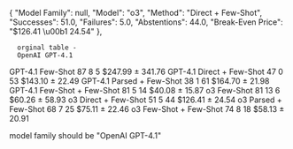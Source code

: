 {
        "Model Family": null,
        "Model": "o3",
        "Method": "Direct + Few-Shot",
        "Successes": 51.0,
        "Failures": 5.0,
        "Abstentions": 44.0,
        "Break-Even Price": "$126.41 \u00b1 24.54"
      },

      orginal table - 
      OpenAI GPT-4.1
GPT-4.1 Few-Shot 87 8 5 $247.99 ± 341.76
GPT-4.1 Direct + Few-Shot 47 0 53 $143.10 ± 22.49
GPT-4.1 Parsed + Few-Shot 38 1 61 $164.70 ± 21.98
GPT-4.1 Few-Shot + Few-Shot 81 5 14 $40.08 ± 15.87
o3 Few-Shot 81 13 6 $60.26 ± 58.93
o3 Direct + Few-Shot 51 5 44 $126.41 ± 24.54
o3 Parsed + Few-Shot 68 7 25 $75.11 ± 22.46
o3 Few-Shot + Few-Shot 74 8 18 $58.13 ± 20.91

model family should be "OpenAI GPT-4.1"


